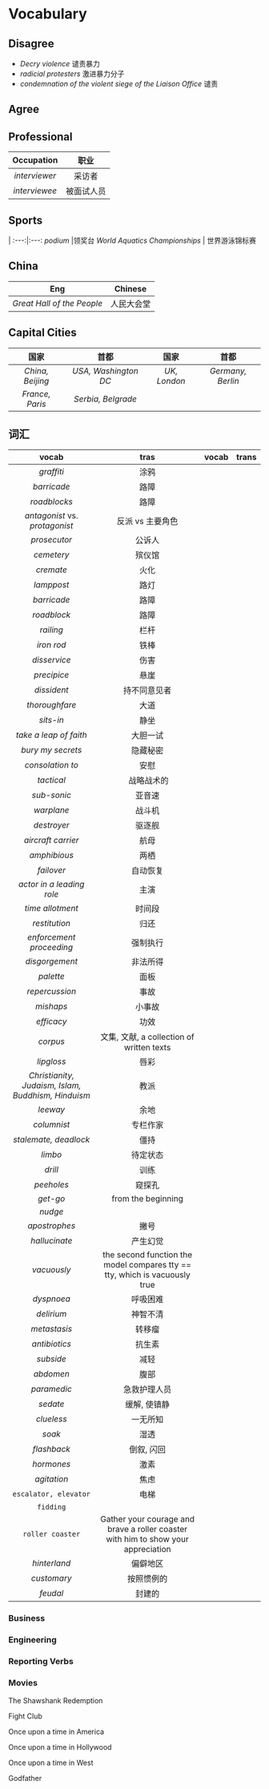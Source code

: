 # Vocabulary 

## Disagree
- _Decry violence_ 谴责暴力
- _radicial protesters_ 激进暴力分子
- _condemnation of the violent siege of the Liaison Office_ 谴责

## Agree


## Professional 
Occupation|职业
:---:|:---:
_interviewer_ | 采访者 
_interviewee_ | 被面试人员 

## Sports
|
:---:|:---:
_podium_ |领奖台 
_World Aquatics Championships_ | 世界游泳锦标赛

## China
Eng|Chinese
:---:|:---:
_Great Hall of the People_ | 人民大会堂

## Capital Cities
国家|首都|国家|首都
:---:|:---:|:---:|:---:
_China, Beijing_|_USA, Washington DC_ |_UK, London_|_Germany, Berlin_
_France, Paris_|_Serbia, Belgrade_|


## 词汇

vocab|tras|vocab|trans
:---:|:---:|:---:|:---:
_graffiti_ |涂鸦| | 
_barricade_ |路障
_roadblocks_ |路障
_antagonist_ vs. _protagonist_ |反派 vs 主要角色
_prosecutor_ |公诉人
_cemetery_ |殡仪馆
_cremate_ |火化
_lamppost_ |路灯
_barricade_ |路障
_roadblock_ |路障
_railing_ |栏杆
_iron rod_ |铁棒 
_disservice_|伤害
_precipice_|悬崖
_dissident_|持不同意见者
_thoroughfare_|大道
_sits-in_|静坐
_take a leap of faith_|大胆一试
_bury my secrets_|隐藏秘密
_consolation to_ |安慰
_tactical_| 战略战术的
_sub-sonic_|亚音速
_warplane_|战斗机
_destroyer_|驱逐舰
_aircraft carrier_|航母
_amphibious_|两栖
_failover_|自动恢复
_actor in a leading role_|主演
_time allotment_|时间段
_restitution_|归还
_enforcement proceeding_|强制执行
_disgorgement_|非法所得
_palette_|面板
_repercussion_|事故
_mishaps_|小事故
_efficacy_|功效
_corpus_|文集, 文献, a collection of written texts
_lipgloss_|唇彩
_Christianity, Judaism, Islam, Buddhism, Hinduism_|教派
_leeway_| 余地
_columnist_|专栏作家
_stalemate, deadlock_ | 僵持
_limbo_|待定状态
_drill_|训练
_peeholes_|窥探孔
_get-go_|from the beginning
_nudge_|
_apostrophes_|撇号
_hallucinate_|产生幻觉
_vacuously_| the second function the model compares tty == tty, which is vacuously true
_dyspnoea_|呼吸困难
_delirium_|神智不清
_metastasis_|转移瘤
_antibiotics_|抗生素
_subside_|减轻
_abdomen_|腹部
_paramedic_|急救护理人员
_sedate_|缓解, 使镇静
_clueless_|一无所知
_soak_|湿透
_flashback_|倒叙, 闪回
_hormones_|激素
_agitation_|焦虑
`escalator, elevator`|电梯
`fidding`|
`roller coaster`|Gather your courage and brave a roller coaster with him to show your appreciation
_hinterland_|偏僻地区
_customary_|按照惯例的
_feudal_|封建的



### Business 

### Engineering

### Reporting Verbs

### Movies
The Shawshank Redemption

Fight Club

Once upon a time in America

Once upon a time in Hollywood

Once upon a time in West

Godfather




